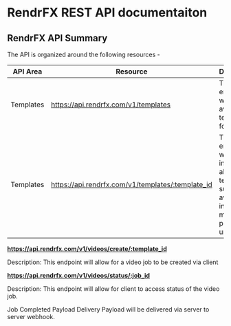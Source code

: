 # RendrFX REST API documentaiton


## RendrFX API Summary
The API is organized around the following resources -

| API Area | Resource | Description |
| --- | --- | --- |
| Templates | https://api.rendrfx.com/v1/templates | This endpoint will list the available templates for client.|
| Templates | https://api.rendrfx.com/v1/templates/:template_id | This endpoint will display information about the template, such as available inputs and media preview file urls.|


**https://api.rendrfx.com/v1/videos/create/:template_id**

Description: This endpoint will allow for a video job to be created via client

**https://api.rendrfx.com/v1/videos/status/:job_id**

Description: This endpoint will allow for client to access status of the video job.

Job Completed Payload Delivery
Payload will be delivered via server to server webhook.
